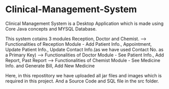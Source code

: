 # Clinical-Management-System

Clinical Management System is a Desktop Application which is made using Core Java concepts and MYSQL Database.

This system cotains 3 modules Reception, Doctor and Chemist.
--> Functionalities of Reception Module - Add Patient Info., Appointment, Update Patient Info., Update Contact Info.(as we have used Contact No. as a Primary Key)
--> Functionalities of Doctor Module - See Patient Info., Add Report, Past Report
--> Functionalities of Chemist Module - See Medicine Info. and Generate Bill, Add New Medicine

Here, in this repostitory we have uploaded all jar files and images which is required in this project.
And a Source Code and SQL file in the src folder.
